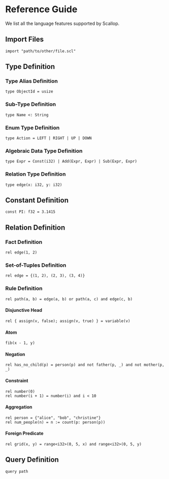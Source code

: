 # Reference Guide

We list all the language features supported by Scallop.

## Import Files

``` scl
import "path/to/other/file.scl"
```

## Type Definition

### Type Alias Definition

``` scl
type ObjectId = usize
```

### Sub-Type Definition

``` scl
type Name <: String
```

### Enum Type Definition

``` scl
type Action = LEFT | RIGHT | UP | DOWN
```

### Algebraic Data Type Definition

``` scl
type Expr = Const(i32) | Add(Expr, Expr) | Sub(Expr, Expr)
```

### Relation Type Definition

``` scl
type edge(x: i32, y: i32)
```

## Constant Definition

``` scl
const PI: f32 = 3.1415
```

## Relation Definition

### Fact Definition

``` scl
rel edge(1, 2)
```

### Set-of-Tuples Definition

``` scl
rel edge = {(1, 2), (2, 3), (3, 4)}
```

### Rule Definition

``` scl
rel path(a, b) = edge(a, b) or path(a, c) and edge(c, b)
```

#### Disjunctive Head

``` scl
rel { assign(v, false); assign(v, true) } = variable(v)
```

#### Atom

``` scl
fib(x - 1, y)
```

#### Negation

``` scl
rel has_no_child(p) = person(p) and not father(p, _) and not mother(p, _)
```

#### Constraint

``` scl
rel number(0)
rel number(i + 1) = number(i) and i < 10
```

#### Aggregation

``` scl
rel person = {"alice", "bob", "christine"}
rel num_people(n) = n := count(p: person(p))
```

#### Foreign Predicate

``` scl
rel grid(x, y) = range<i32>(0, 5, x) and range<i32>(0, 5, y)
```

## Query Definition

``` scl
query path
```
